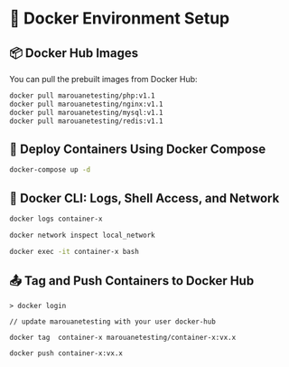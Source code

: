 # 🐳 Docker Environment Setup

## 📦 Docker Hub Images

You can pull the prebuilt images from Docker Hub:

```sh
docker pull marouanetesting/php:v1.1
docker pull marouanetesting/nginx:v1.1
docker pull marouanetesting/mysql:v1.1
docker pull marouanetesting/redis:v1.1

```

## 🚀 Deploy Containers Using Docker Compose

```sh
docker-compose up -d
```

## 🧪 Docker CLI: Logs, Shell Access, and Network

```sh
docker logs container-x

docker network inspect local_network

docker exec -it container-x bash

```

## 📤 Tag and Push Containers to Docker Hub
```
> docker login

// update marouanetesting with your user docker-hub

docker tag  container-x marouanetesting/container-x:vx.x

docker push container-x:vx.x
```

